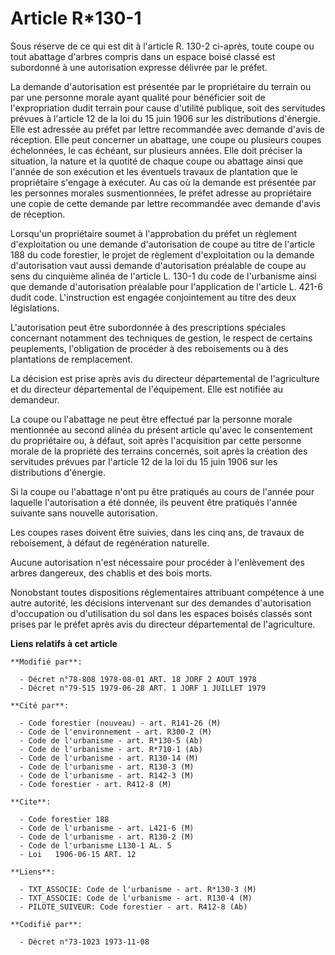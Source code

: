 # Article R*130-1

Sous réserve de ce qui est dit à l'article R. 130-2 ci-après, toute coupe ou tout abattage d'arbres compris dans un espace
boisé classé est subordonné à une autorisation expresse délivrée par le préfet.

La demande d'autorisation est présentée par le propriétaire du terrain ou par une personne morale ayant qualité pour
bénéficier soit de l'expropriation dudit terrain pour cause d'utilité publique, soit des servitudes prévues à l'article 12 de
la loi du 15 juin 1906 sur les distributions d'énergie. Elle est adressée au préfet par lettre recommandée avec demande
d'avis de réception. Elle peut concerner un abattage, une coupe ou plusieurs coupes échelonnées, le cas échéant, sur
plusieurs années. Elle doit préciser la situation, la nature et la quotité de chaque coupe ou abattage ainsi que l'année de
son exécution et les éventuels travaux de plantation que le propriétaire s'engage à exécuter. Au cas où la demande est
présentée par les personnes morales susmentionnées, le préfet adresse au propriétaire une copie de cette demande par lettre
recommandée avec demande d'avis de réception.

Lorsqu'un propriétaire soumet à l'approbation du préfet un règlement d'exploitation ou une demande d'autorisation de coupe au
titre de l'article 188 du code forestier, le projet de règlement d'exploitation ou la demande d'autorisation vaut aussi
demande d'autorisation préalable de coupe au sens du cinquième alinéa de l'article L. 130-1 du code de l'urbanisme ainsi que
demande d'autorisation préalable pour l'application de l'article L. 421-6 dudit code. L'instruction est engagée conjointement
au titre des deux législations.

L'autorisation peut être subordonnée à des prescriptions spéciales concernant notamment des techniques de gestion, le respect
de certains peuplements, l'obligation de procéder à des reboisements ou à des plantations de remplacement.

La décision est prise après avis du directeur départemental de l'agriculture et du directeur départemental de l'équipement.
Elle est notifiée au demandeur.

La coupe ou l'abattage ne peut être effectué par la personne morale mentionnée au second alinéa du présent article qu'avec le
consentement du propriétaire ou, à défaut, soit après l'acquisition par cette personne morale de la propriété des terrains
concernés, soit après la création des servitudes prévues par l'article 12 de la loi du 15 juin 1906 sur les distributions
d'énergie.

Si la coupe ou l'abattage n'ont pu être pratiqués au cours de l'année pour laquelle l'autorisation a été donnée, ils peuvent
être pratiqués l'année suivante sans nouvelle autorisation.

Les coupes rases doivent être suivies, dans les cinq ans, de travaux de reboisement, à défaut de regénération naturelle.

Aucune autorisation n'est nécessaire pour procéder à l'enlèvement des arbres dangereux, des chablis et des bois morts.

Nonobstant toutes dispositions réglementaires attribuant compétence à une autre autorité, les décisions intervenant sur des
demandes d'autorisation d'occupation ou d'utilisation du sol dans les espaces boisés classés sont prises par le préfet après
avis du directeur départemental de l'agriculture.

**Liens relatifs à cet article**

	**Modifié par**:

	  - Décret n°78-808 1978-08-01 ART. 18 JORF 2 AOUT 1978
	  - Décret n°79-515 1979-06-28 ART. 1 JORF 1 JUILLET 1979

	**Cité par**:

	  - Code forestier (nouveau) - art. R141-26 (M)
	  - Code de l'environnement - art. R300-2 (M)
	  - Code de l'urbanisme - art. R*130-5 (Ab)
	  - Code de l'urbanisme - art. R*710-1 (Ab)
	  - Code de l'urbanisme - art. R130-14 (M)
	  - Code de l'urbanisme - art. R130-3 (M)
	  - Code de l'urbanisme - art. R142-3 (M)
	  - Code forestier - art. R412-8 (M)

	**Cite**:

	  - Code forestier 188
	  - Code de l'urbanisme - art. L421-6 (M)
	  - Code de l'urbanisme - art. R130-2 (M)
	  - Code de l'urbanisme L130-1 AL. 5
	  - Loi   1906-06-15 ART. 12

	**Liens**:

	  - TXT_ASSOCIE: Code de l'urbanisme - art. R*130-3 (M)
	  - TXT_ASSOCIE: Code de l'urbanisme - art. R130-4 (M)
	  - PILOTE_SUIVEUR: Code forestier - art. R412-8 (Ab)

	**Codifié par**:

	  - Décret n°73-1023 1973-11-08

